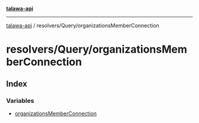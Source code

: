 [**talawa-api**](../../../README.md)

***

[talawa-api](../../../modules.md) / resolvers/Query/organizationsMemberConnection

# resolvers/Query/organizationsMemberConnection

## Index

### Variables

- [organizationsMemberConnection](variables/organizationsMemberConnection.md)
